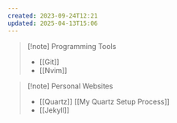 ```yaml
---
created: 2023-09-24T12:21
updated: 2025-04-13T15:06
---
```

>[!note] Programming Tools
>- [[Git]]
>- [[Nvim]]

>[!note] Personal Websites
>- [[Quartz]] 
>  [[My Quartz Setup Process]]
>- [[Jekyll]]
